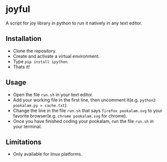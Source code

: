 # joyful

A script for joy library in python to run it natively in any text editor.

## Installation

- Clone the repository.
- Create and activate a virtual environment.
- Type `pip install ipython`.
- Thats it!

## Usage

- Open the file `run.sh` in your text editor.
- Add your working file in the first line, then uncomment it(e.g. `python3 pookalam.py > cache.txt`).
- Change the line in the file `run.sh` that says `firefox pookalam.svg` to your favorite browser(e.g. `chrome pookalam.svg` for chrome).
- Once you have finished coding your pookalam, run the file `run.sh` in your terminal.

## Limitations

- Only available for linux platforms.
